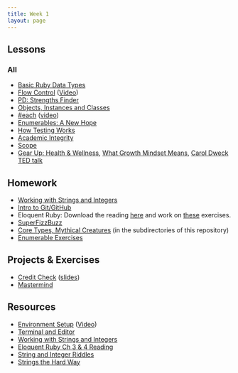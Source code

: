 ```yaml
---
title: Week 1
layout: page
---
```


## Lessons

### All

* [Basic Ruby Data Types](../lessons/ruby_data_types)
* [Flow Control](../lessons/flow_control) ([Video](https://www.youtube.com/watch?v=iZkQWR9_RpY))
* [PD: Strengths Finder](../../career_development_curriculum/module_one/strengths_reflection_session)
* [Objects, Instances and Classes](../lessons/objects_classes_instances)
* [#each](../lessons/each) ([video](https://vimeo.com/160173522))
* [Enumerables: A New Hope](../lessons/beginner_enumerables)
* [How Testing Works](../lessons/how_testing_works)
* [Academic Integrity](../lessons/academic_integrity)
* [Scope](../lessons/intro_to_scope)
* [Gear Up: Health & Wellness](	https://github.com/turingschool/gear-up/blob/47b936ce64782229a4338512818b5388e0e70f8d/Growth_Mindset_Facilitator_Guide.markdown), [What Growth Mindset Means](https://hbr.org/2016/01/what-having-a-growth-mindset-actually-means), [Carol Dweck TED talk](https://www.ted.com/talks/carol_dweck_the_power_of_believing_that_you_can_improve)

## Homework

* [Working with Strings and Integers](https://github.com/turingschool/challenges/blob/master/working_with_strings_and_integers.markdown)
* [Intro to Git/GitHub](../lessons/intro_to_git)
* Eloquent Ruby: Download the reading [here](https://drive.google.com/file/d/0B4C6lfVKu-E7WjRhNnRKa0k4NHc/view?usp=sharing) and work on [these](https://github.com/turingschool/challenges/blob/master/eloquent_ruby_arrays_and_strings.markdown) exercises.
* [SuperFizzBuzz](../homework/super_fizz)
* [Core Types, Mythical Creatures](https://github.com/turingschool/ruby-exercises/) (in the subdirectories of this repository)
* [Enumerable Exercises](https://github.com/turingschool/enums-exercises)

## Projects & Exercises

* [Credit Check](../projects/credit_check) ([slides](../slides/credit_check))
* [Mastermind](../projects/mastermind)

## Resources

* [Environment Setup](../../prework/environment_setup_prework) ([Video](https://vimeo.com/154607937))
* [Terminal and Editor](https://github.com/turingschool/curriculum/blob/master/source/academy/workshops/terminal_and_editor.markdown)
* [Working with Strings and Integers](https://github.com/turingschool/challenges/blob/master/working_with_strings_and_integers.markdown)
* [Eloquent Ruby Ch 3 & 4 Reading](https://github.com/turingschool/challenges/blob/master/eloquent_ruby_arrays_and_strings.markdown)
* [String and Integer Riddles](https://github.com/turingschool/challenges/blob/master/string-and-integer-riddles.markdown)
* [Strings the Hard Way](https://github.com/turingschool/challenges/blob/master/strings_the_hard_way.markdown)

